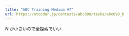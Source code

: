 ```yaml
---
title: "ABC Training Medium #7"
url: https://atcoder.jp/contests/abc098/tasks/abc098_b
---
```

$N$ が小さいので全探索でいい.
